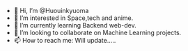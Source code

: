- 👋 Hi, I’m @Huouinkyuoma
- 👀 I’m interested in Space,tech and anime.
- 🌱 I’m currently learning Backend web-dev.
- 💞️ I’m looking to collaborate on Machine Learning projects.
- 📫 How to reach me: Will update.....

<!---
Huouinkyuoma/Huouinkyuoma is a ✨ special ✨ repository because its `README.md` (this file) appears on your GitHub profile.
You can click the Preview link to take a look at your changes.
--->

